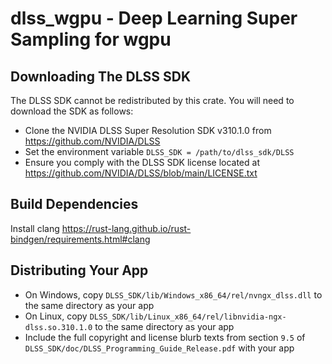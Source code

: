 # dlss_wgpu - Deep Learning Super Sampling for wgpu

## Downloading The DLSS SDK
The DLSS SDK cannot be redistributed by this crate. You will need to download the SDK as follows:
* Clone the NVIDIA DLSS Super Resolution SDK v310.1.0 from https://github.com/NVIDIA/DLSS
* Set the environment variable `DLSS_SDK = /path/to/dlss_sdk/DLSS`
* Ensure you comply with the DLSS SDK license located at https://github.com/NVIDIA/DLSS/blob/main/LICENSE.txt

## Build Dependencies
Install clang https://rust-lang.github.io/rust-bindgen/requirements.html#clang

## Distributing Your App
* On Windows, copy `DLSS_SDK/lib/Windows_x86_64/rel/nvngx_dlss.dll` to the same directory as your app
* On Linux, copy `DLSS_SDK/lib/Linux_x86_64/rel/libnvidia-ngx-dlss.so.310.1.0` to the same directory as your app
* Include the full copyright and license blurb texts from section `9.5` of `DLSS_SDK/doc/DLSS_Programming_Guide_Release.pdf` with your app
